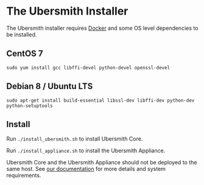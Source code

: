 # The Ubersmith Installer

The Ubersmith installer requires [Docker](https://docs.docker.com/engine/installation/) 
and some OS level dependencies to be installed. 

## CentOS 7

`sudo yum install gcc libffi-devel python-devel openssl-devel`

## Debian 8 / Ubuntu LTS

`sudo apt-get install build-essential libssl-dev libffi-dev python-dev python-setuptools`

## Install

Run `./install_ubersmith.sh` to install Ubersmith Core.

Run `./install_appliance.sh` to install the Ubersmith Appliance.

Ubersmith Core and the Ubersmith Appliance should not be deployed to the same host.
See [our documentation](https://docs.ubersmith.com/display/UbersmithDocumentation/Ubersmith%27s+System+Requirements) for more details and system requirements.
